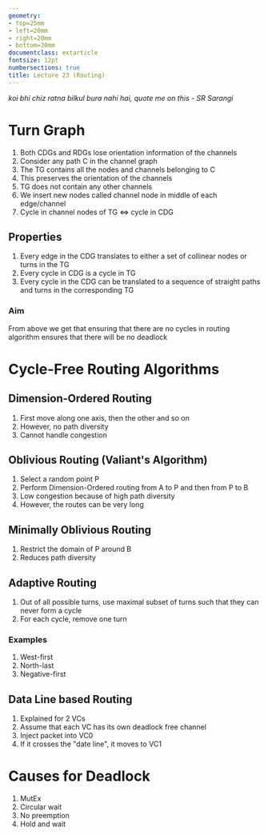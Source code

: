 ```yaml
---
geometry:
- top=25mm
- left=20mm
- right=20mm
- bottom=30mm
documentclass: extarticle
fontsize: 12pt
numbersections: true
title: Lecture 23 (Routing)
--- 
```


*koi bhi chiz ratna bilkul bura nahi hai, quote me on this - SR Sarangi*

# Turn Graph
1. Both CDGs and RDGs lose orientation information of the channels
1. Consider any path C in the channel graph
1. The TG contains all the nodes and channels belonging to C
1. This preserves the orientation of the channels
1. TG does not contain any other channels
1. We insert new nodes called channel node in middle of each edge/channel
1. Cycle in channel nodes of TG $\iff$ cycle in CDG

## Properties
1. Every edge in the CDG translates to either a set of collinear nodes or turns in the TG
1. Every cycle in CDG is a cycle in TG
1. Every cycle in the CDG can be translated to a sequence of straight paths and turns in the corresponding TG

### Aim
From above we get that ensuring that there are no cycles in routing algorithm ensures that there will be no deadlock


# Cycle-Free Routing Algorithms

## Dimension-Ordered Routing
1. First move along one axis, then the other and so on
1. However, no path diversity
1. Cannot handle congestion

## Oblivious Routing (Valiant's Algorithm)
1. Select a random point P
1. Perform Dimension-Ordered routing from A to P and then from P to B
1. Low congestion because of high path diversity
1. However, the routes can be very long

## Minimally Oblivious Routing
1. Restrict the domain of P around B
1. Reduces path diversity

## Adaptive Routing
1. Out of all possible turns, use maximal subset of turns such that they can never form a cycle
1. For each cycle, remove one turn

### Examples
1. West-first
1. North-last
1. Negative-first

## Data Line based Routing
1. Explained for 2 VCs
1. Assume that each VC has its own deadlock free channel
1. Inject packet into VC0
1. If it crosses the "date line", it moves to VC1

# Causes for Deadlock
1. MutEx
1. Circular wait
1. No preemption
1. Hold and wait
